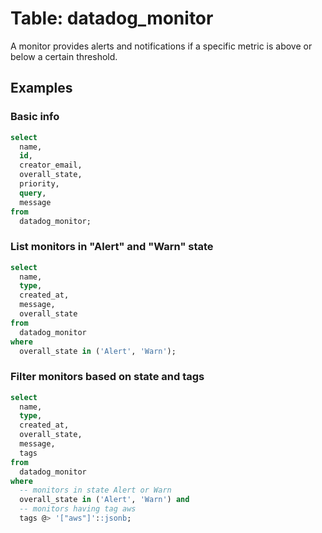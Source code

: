 # Table: datadog_monitor

A monitor provides alerts and notifications if a specific metric is above or below a certain threshold.

## Examples

### Basic info

```sql
select
  name,
  id,
  creator_email,
  overall_state,
  priority,
  query,
  message
from
  datadog_monitor;
```

### List monitors in "Alert" and "Warn" state

```sql
select
  name,
  type,
  created_at,
  message,
  overall_state
from
  datadog_monitor
where
  overall_state in ('Alert', 'Warn');
```

### Filter monitors based on state and tags

```sql
select
  name,
  type,
  created_at,
  overall_state,
  message,
  tags
from
  datadog_monitor
where
  -- monitors in state Alert or Warn
  overall_state in ('Alert', 'Warn') and
  -- monitors having tag aws
  tags @> '["aws"]'::jsonb;
```
